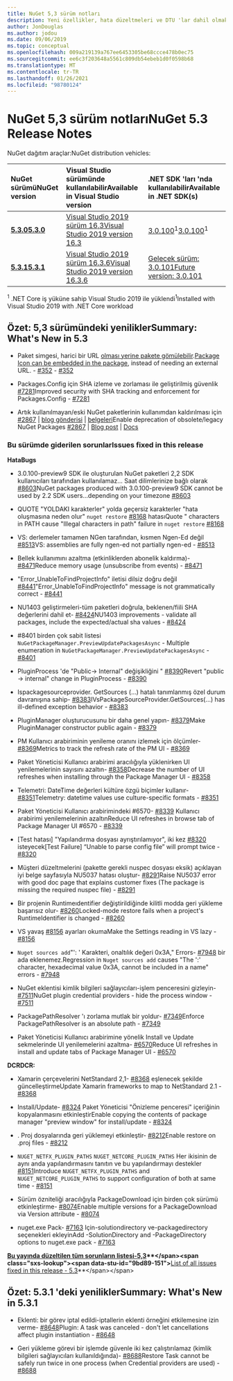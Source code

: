 ```yaml
---
title: NuGet 5,3 sürüm notları
description: Yeni özellikler, hata düzeltmeleri ve DTU 'lar dahil olmak üzere NuGet 5,3 sürüm notları.
author: JonDouglas
ms.author: jodou
ms.date: 09/06/2019
ms.topic: conceptual
ms.openlocfilehash: 009a219139a767ee6453305be68ccce478b0ec75
ms.sourcegitcommit: ee6c3f203648a5561c809db54ebeb1d0f0598b68
ms.translationtype: MT
ms.contentlocale: tr-TR
ms.lasthandoff: 01/26/2021
ms.locfileid: "98780124"
---
```

# <a name="nuget-53-release-notes"></a><span data-ttu-id="9bd89-103">NuGet 5,3 sürüm notları</span><span class="sxs-lookup"><span data-stu-id="9bd89-103">NuGet 5.3 Release Notes</span></span>

<span data-ttu-id="9bd89-104">NuGet dağıtım araçlar:</span><span class="sxs-lookup"><span data-stu-id="9bd89-104">NuGet distribution vehicles:</span></span>

| <span data-ttu-id="9bd89-105">NuGet sürümü</span><span class="sxs-lookup"><span data-stu-id="9bd89-105">NuGet version</span></span> | <span data-ttu-id="9bd89-106">Visual Studio sürümünde kullanılabilir</span><span class="sxs-lookup"><span data-stu-id="9bd89-106">Available in Visual Studio version</span></span>| <span data-ttu-id="9bd89-107">.NET SDK 'ları 'nda kullanılabilir</span><span class="sxs-lookup"><span data-stu-id="9bd89-107">Available in .NET SDK(s)</span></span>|
|:---|:---|:---|
| [<span data-ttu-id="9bd89-108">**5.3.0**</span><span class="sxs-lookup"><span data-stu-id="9bd89-108">**5.3.0**</span></span>](https://nuget.org/downloads) | [<span data-ttu-id="9bd89-109">Visual Studio 2019 sürüm 16,3</span><span class="sxs-lookup"><span data-stu-id="9bd89-109">Visual Studio 2019 version 16.3</span></span>](https://visualstudio.microsoft.com/downloads/) | <span data-ttu-id="9bd89-110">[3.0.100](https://dotnet.microsoft.com/download/dotnet-core/3.0)<sup>1</sup></span><span class="sxs-lookup"><span data-stu-id="9bd89-110">[3.0.100](https://dotnet.microsoft.com/download/dotnet-core/3.0)<sup>1</sup></span></span> |
| [<span data-ttu-id="9bd89-111">**5.3.1**</span><span class="sxs-lookup"><span data-stu-id="9bd89-111">**5.3.1**</span></span>](https://nuget.org/downloads) | [<span data-ttu-id="9bd89-112">Visual Studio 2019 sürüm 16.3.6</span><span class="sxs-lookup"><span data-stu-id="9bd89-112">Visual Studio 2019 version 16.3.6</span></span>](https://visualstudio.microsoft.com/downloads/) | [<span data-ttu-id="9bd89-113">Gelecek sürüm: 3.0.101</span><span class="sxs-lookup"><span data-stu-id="9bd89-113">Future version: 3.0.101</span></span>](https://dotnet.microsoft.com/download/dotnet-core/3.0) |

<span data-ttu-id="9bd89-114"><sup>1</sup> .NET Core iş yüküne sahip Visual Studio 2019 ile yüklendi</span><span class="sxs-lookup"><span data-stu-id="9bd89-114"><sup>1</sup>Installed with Visual Studio 2019 with .NET Core workload</span></span>

## <a name="summary-whats-new-in-53"></a><span data-ttu-id="9bd89-115">Özet: 5,3 sürümündeki yenilikler</span><span class="sxs-lookup"><span data-stu-id="9bd89-115">Summary: What's New in 5.3</span></span>

* <span data-ttu-id="9bd89-116">Paket simgesi, harici bir URL [olması yerine pakete gömülebilir](../reference/msbuild-targets.md#packing-an-icon-image-file).</span><span class="sxs-lookup"><span data-stu-id="9bd89-116">[Package Icon can be embedded in the package](../reference/msbuild-targets.md#packing-an-icon-image-file), instead of needing an external URL.</span></span><span data-ttu-id="9bd89-117"> - [#352](https://github.com/NuGet/Home/issues/352)</span><span class="sxs-lookup"><span data-stu-id="9bd89-117"> - [#352](https://github.com/NuGet/Home/issues/352)</span></span>

* <span data-ttu-id="9bd89-118">Packages.Config için SHA izleme ve zorlaması ile geliştirilmiş güvenlik [#7281](https://github.com/NuGet/Home/issues/7281)</span><span class="sxs-lookup"><span data-stu-id="9bd89-118">Improved security with SHA tracking and enforcement for Packages.Config - [#7281](https://github.com/NuGet/Home/issues/7281)</span></span>

* <span data-ttu-id="9bd89-119">Artık kullanılmayan/eski NuGet paketlerinin kullanımdan kaldırılması için [#2867](https://github.com/NuGet/Home/issues/2867)  |  [blog gönderisi](https://devblogs.microsoft.com/nuget/deprecating-packages-on-nuget-org/)  |  [belgeleri](../nuget-org/deprecate-packages.md)</span><span class="sxs-lookup"><span data-stu-id="9bd89-119">Enable deprecation of obsolete/legacy NuGet Packages [#2867](https://github.com/NuGet/Home/issues/2867) | [Blog post](https://devblogs.microsoft.com/nuget/deprecating-packages-on-nuget-org/) | [Docs](../nuget-org/deprecate-packages.md)</span></span>

### <a name="issues-fixed-in-this-release"></a><span data-ttu-id="9bd89-120">Bu sürümde giderilen sorunlar</span><span class="sxs-lookup"><span data-stu-id="9bd89-120">Issues fixed in this release</span></span>

<span data-ttu-id="9bd89-121">**Hata**</span><span class="sxs-lookup"><span data-stu-id="9bd89-121">**Bugs**</span></span>

* <span data-ttu-id="9bd89-122">3.0.100-preview9 SDK ile oluşturulan NuGet paketleri 2,2 SDK kullanıcıları tarafından kullanılamaz... Saat dilimlerinize bağlı olarak [#8603](https://github.com/NuGet/Home/issues/8603)</span><span class="sxs-lookup"><span data-stu-id="9bd89-122">NuGet packages produced with 3.0.100-preview9 SDK cannot be used by 2.2 SDK users...depending on your timezone [#8603](https://github.com/NuGet/Home/issues/8603)</span></span>

* <span data-ttu-id="9bd89-123">QUOTE "YOLDAKI karakterler" yolda geçersiz karakterler "hata oluşmasına neden olur" `nuget restore` [#8168](https://github.com/NuGet/Home/issues/8168) hatası</span><span class="sxs-lookup"><span data-stu-id="9bd89-123">Quote " characters in PATH cause "Illegal characters in path" failure in `nuget restore` [#8168](https://github.com/NuGet/Home/issues/8168)</span></span>

* <span data-ttu-id="9bd89-124">VS: derlemeler tamamen NGen tarafından, kısmen Ngen-Ed değil [#8513](https://github.com/NuGet/Home/issues/8513)</span><span class="sxs-lookup"><span data-stu-id="9bd89-124">VS: assemblies are fully ngen-ed not partially ngen-ed - [#8513](https://github.com/NuGet/Home/issues/8513)</span></span>

* <span data-ttu-id="9bd89-125">Bellek kullanımını azaltma (etkinliklerden abonelik kaldırma)- [#8471](https://github.com/NuGet/Home/issues/8471)</span><span class="sxs-lookup"><span data-stu-id="9bd89-125">Reduce memory usage (unsubscribe from events) - [#8471](https://github.com/NuGet/Home/issues/8471)</span></span>

* <span data-ttu-id="9bd89-126">"Error_UnableToFindProjectInfo" iletisi dilsiz doğru değil [#8441](https://github.com/NuGet/Home/issues/8441)</span><span class="sxs-lookup"><span data-stu-id="9bd89-126">"Error_UnableToFindProjectInfo" message is not grammatically correct - [#8441](https://github.com/NuGet/Home/issues/8441)</span></span>

* <span data-ttu-id="9bd89-127">NU1403 geliştirmeleri-tüm paketleri doğrula, beklenen/fiili SHA değerlerini dahil et- [#8424](https://github.com/NuGet/Home/issues/8424)</span><span class="sxs-lookup"><span data-stu-id="9bd89-127">NU1403 improvements - validate all packages, include the expected/actual sha values - [#8424](https://github.com/NuGet/Home/issues/8424)</span></span>

* <span data-ttu-id="9bd89-128">#8401 birden çok sabit listesi `NuGetPackageManager.PreviewUpdatePackagesAsync`  -  [](https://github.com/NuGet/Home/issues/8401)</span><span class="sxs-lookup"><span data-stu-id="9bd89-128">Multiple enumeration in `NuGetPackageManager.PreviewUpdatePackagesAsync` - [#8401](https://github.com/NuGet/Home/issues/8401)</span></span>

* <span data-ttu-id="9bd89-129">PluginProcess 'de "Public-> Internal" değişikliğini " [#8390](https://github.com/NuGet/Home/issues/8390)</span><span class="sxs-lookup"><span data-stu-id="9bd89-129">Revert "public -> internal" change in PluginProcess - [#8390](https://github.com/NuGet/Home/issues/8390)</span></span>

* <span data-ttu-id="9bd89-130">Ispackagesourceprovider. GetSources (...) hatalı tanımlanmış özel durum davranışına sahip- [#8383](https://github.com/NuGet/Home/issues/8383)</span><span class="sxs-lookup"><span data-stu-id="9bd89-130">IVsPackageSourceProvider.GetSources(…) has ill-defined exception behavior - [#8383](https://github.com/NuGet/Home/issues/8383)</span></span>

* <span data-ttu-id="9bd89-131">PluginManager oluşturucusunu bir daha genel yapın- [#8379](https://github.com/NuGet/Home/issues/8379)</span><span class="sxs-lookup"><span data-stu-id="9bd89-131">Make PluginManager constructor public again - [#8379](https://github.com/NuGet/Home/issues/8379)</span></span>

* <span data-ttu-id="9bd89-132">PM Kullanıcı arabiriminin yenileme oranını izlemek için ölçümler- [#8369](https://github.com/NuGet/Home/issues/8369)</span><span class="sxs-lookup"><span data-stu-id="9bd89-132">Metrics to track the refresh rate of the PM UI - [#8369](https://github.com/NuGet/Home/issues/8369)</span></span>

* <span data-ttu-id="9bd89-133">Paket Yöneticisi Kullanıcı arabirimi aracılığıyla yüklenirken UI yenilemelerinin sayısını azaltın- [#8358](https://github.com/NuGet/Home/issues/8358)</span><span class="sxs-lookup"><span data-stu-id="9bd89-133">Decrease the number of UI refreshes when installing through the Package Manager UI - [#8358](https://github.com/NuGet/Home/issues/8358)</span></span>

* <span data-ttu-id="9bd89-134">Telemetri: DateTime değerleri kültüre özgü biçimler kullanır- [#8351](https://github.com/NuGet/Home/issues/8351)</span><span class="sxs-lookup"><span data-stu-id="9bd89-134">Telemetry:  datetime values use culture-specific formats - [#8351](https://github.com/NuGet/Home/issues/8351)</span></span>

* <span data-ttu-id="9bd89-135">Paket Yöneticisi Kullanıcı arabirimindeki #6570- [#8339](https://github.com/NuGet/Home/issues/8339) Kullanıcı arabirimi yenilemelerinin azaltın</span><span class="sxs-lookup"><span data-stu-id="9bd89-135">Reduce UI refreshes in browse tab of Package Manager UI #6570 - [#8339](https://github.com/NuGet/Home/issues/8339)</span></span>

* <span data-ttu-id="9bd89-136">[Test hatası] "Yapılandırma dosyası ayrıştırılamıyor", iki kez [#8320](https://github.com/NuGet/Home/issues/8320) isteyecek</span><span class="sxs-lookup"><span data-stu-id="9bd89-136">[Test Failure] “Unable to parse config file” will prompt twice - [#8320](https://github.com/NuGet/Home/issues/8320)</span></span>

* <span data-ttu-id="9bd89-137">Müşteri düzeltmelerini (pakette gerekli nuspec dosyası eksik) açıklayan iyi belge sayfasıyla NU5037 hatası oluştur- [#8291](https://github.com/NuGet/Home/issues/8291)</span><span class="sxs-lookup"><span data-stu-id="9bd89-137">Raise NU5037 error with good doc page that explains customer fixes (The package is missing the required nuspec file) - [#8291](https://github.com/NuGet/Home/issues/8291)</span></span>

* <span data-ttu-id="9bd89-138">Bir projenin Runtimeıdentifier değiştirildiğinde kilitli modda geri yükleme başarısız olur- [#8260](https://github.com/NuGet/Home/issues/8260)</span><span class="sxs-lookup"><span data-stu-id="9bd89-138">Locked-mode restore fails when a project's RuntimeIdentifier is changed - [#8260](https://github.com/NuGet/Home/issues/8260)</span></span>

* <span data-ttu-id="9bd89-139">VS yavaş [#8156](https://github.com/NuGet/Home/issues/8156) ayarları okuma</span><span class="sxs-lookup"><span data-stu-id="9bd89-139">Make the Settings reading in VS lazy - [#8156](https://github.com/NuGet/Home/issues/8156)</span></span>

* <span data-ttu-id="9bd89-140">`Nuget sources add`"': ' Karakteri, onaltılık değeri 0x3A," Errors- [#7948](https://github.com/NuGet/Home/issues/7948) bir ada eklenemez.</span><span class="sxs-lookup"><span data-stu-id="9bd89-140">Regression in `Nuget sources add` causes "The ':' character, hexadecimal value 0x3A, cannot be included in a name" errors - [#7948](https://github.com/NuGet/Home/issues/7948)</span></span>

* <span data-ttu-id="9bd89-141">NuGet eklentisi kimlik bilgileri sağlayıcıları-işlem penceresini gizleyin- [#7511](https://github.com/NuGet/Home/issues/7511)</span><span class="sxs-lookup"><span data-stu-id="9bd89-141">NuGet plugin credential providers - hide the process window - [#7511](https://github.com/NuGet/Home/issues/7511)</span></span>

* <span data-ttu-id="9bd89-142">PackagePathResolver 'ı zorlama mutlak bir yoldur- [#7349](https://github.com/NuGet/Home/issues/7349)</span><span class="sxs-lookup"><span data-stu-id="9bd89-142">Enforce PackagePathResolver is an absolute path - [#7349](https://github.com/NuGet/Home/issues/7349)</span></span>

* <span data-ttu-id="9bd89-143">Paket Yöneticisi Kullanıcı arabirimine yönelik Install ve Update sekmelerinde UI yenilemelerini azaltma- [#6570](https://github.com/NuGet/Home/issues/6570)</span><span class="sxs-lookup"><span data-stu-id="9bd89-143">Reduce UI refreshes in install and update tabs of Package Manager UI - [#6570](https://github.com/NuGet/Home/issues/6570)</span></span>

<span data-ttu-id="9bd89-144">**DCR**</span><span class="sxs-lookup"><span data-stu-id="9bd89-144">**DCR:**</span></span>

* <span data-ttu-id="9bd89-145">Xamarin çerçevelerini NetStandard 2,1- [#8368](https://github.com/NuGet/Home/issues/8368) eşlenecek şekilde güncelleştirme</span><span class="sxs-lookup"><span data-stu-id="9bd89-145">Update Xamarin frameworks to map to NetStandard 2.1 - [#8368](https://github.com/NuGet/Home/issues/8368)</span></span>

* <span data-ttu-id="9bd89-146">Install/Update- [#8324](https://github.com/NuGet/Home/issues/8324) Paket Yöneticisi "Önizleme penceresi" içeriğinin kopyalanmasını etkinleştir</span><span class="sxs-lookup"><span data-stu-id="9bd89-146">Enable copying the contents of package manager "preview window" for install/update - [#8324](https://github.com/NuGet/Home/issues/8324)</span></span>

* <span data-ttu-id="9bd89-147">. Proj dosyalarında geri yüklemeyi etkinleştir- [#8212](https://github.com/NuGet/Home/issues/8212)</span><span class="sxs-lookup"><span data-stu-id="9bd89-147">Enable restore on .proj files - [#8212](https://github.com/NuGet/Home/issues/8212)</span></span>

* <span data-ttu-id="9bd89-148">`NUGET_NETFX_PLUGIN_PATHS` `NUGET_NETCORE_PLUGIN_PATHS` Her ikisinin de aynı anda yapılandırmasını tanıtın ve bu yapılandırmayı destekler [#8151](https://github.com/NuGet/Home/issues/8151)</span><span class="sxs-lookup"><span data-stu-id="9bd89-148">Introduce `NUGET_NETFX_PLUGIN_PATHS` and `NUGET_NETCORE_PLUGIN_PATHS` to support configuration of both at same time - [#8151](https://github.com/NuGet/Home/issues/8151)</span></span>

* <span data-ttu-id="9bd89-149">Sürüm özniteliği aracılığıyla PackageDownload için birden çok sürümü etkinleştirme- [#8074](https://github.com/NuGet/Home/issues/8074)</span><span class="sxs-lookup"><span data-stu-id="9bd89-149">Enable multiple versions for a PackageDownload via Version attribute - [#8074](https://github.com/NuGet/Home/issues/8074)</span></span>

* <span data-ttu-id="9bd89-150">nuget.exe Pack- [#7163](https://github.com/NuGet/Home/issues/7163) Için-solutiondirectory ve-packagedirectory seçenekleri ekleyin</span><span class="sxs-lookup"><span data-stu-id="9bd89-150">Add -SolutionDirectory and -PackageDirectory options to nuget.exe pack - [#7163](https://github.com/NuGet/Home/issues/7163)</span></span>

<span data-ttu-id="9bd89-151">**[Bu yayında düzeltilen tüm sorunların listesi-5,3](https://github.com/nuget/home/issues?q=is%3Aissue+is%3Aclosed+milestone%3A%225.3")**</span><span class="sxs-lookup"><span data-stu-id="9bd89-151">**[List of all issues fixed in this release - 5.3](https://github.com/nuget/home/issues?q=is%3Aissue+is%3Aclosed+milestone%3A%225.3")**</span></span>

## <a name="summary-whats-new-in-531"></a><span data-ttu-id="9bd89-152">Özet: 5.3.1 'deki yenilikler</span><span class="sxs-lookup"><span data-stu-id="9bd89-152">Summary: What's New in 5.3.1</span></span>

* <span data-ttu-id="9bd89-153">Eklenti: bir görev iptal edildi-iptallerin eklenti örneğini etkilemesine izin verme- [#8648](https://github.com/NuGet/Home/issues/8648)</span><span class="sxs-lookup"><span data-stu-id="9bd89-153">Plugin: A task was canceled - don't let cancellations affect plugin instantiation - [#8648](https://github.com/NuGet/Home/issues/8648)</span></span>

* <span data-ttu-id="9bd89-154">Geri yükleme görevi bir işlemde güvenle iki kez çalıştırılamaz (kimlik bilgileri sağlayıcıları kullanıldığında)- [#8688](https://github.com/NuGet/Home/issues/8688)</span><span class="sxs-lookup"><span data-stu-id="9bd89-154">Restore Task cannot be safely run twice in one process (when Credential providers are used) - [#8688](https://github.com/NuGet/Home/issues/8688)</span></span>
